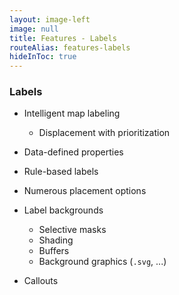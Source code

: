 ```yaml
---
layout: image-left
image: null
title: Features - Labels
routeAlias: features-labels
hideInToc: true
---
```


### Labels

- Intelligent map labeling

  - Displacement with prioritization

- Data-defined properties

- Rule-based labels

- Numerous placement options

- Label backgrounds

  - Selective masks
  - Shading
  - Buffers
  - Background graphics (`.svg`, ...)

- Callouts
